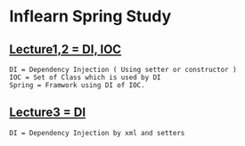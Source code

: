 # Inflearn Spring Study

## [Lecture1,2 = DI, IOC](01_Spring_Workspace/firstEx/src/main/java/com/spring/example/A.java)
```{text}
DI = Dependency Injection ( Using setter or constructor )
IOC = Set of Class which is used by DI
Spring = Framwork using DI of IOC.
```
## [Lecture3 = DI](01_Spring_Workspace/secondEx/src/main/java/com/spring/example/MainClass.java)
```{text}
DI = Dependency Injection by xml and setters
```

